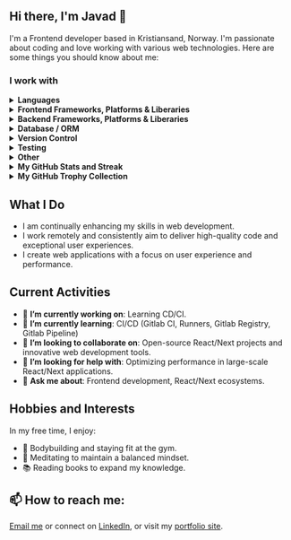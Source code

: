 ## Hi there, I'm Javad 👋

I'm a Frontend developer based in Kristiansand, Norway. I'm passionate about coding and love working with various web technologies. Here are some things you should know about me:

### I work with
<details><summary><b>Languages</b></summary>
<img src="https://img.shields.io/badge/JavaScript-F7DF1E?style=flat-square&logo=javascript&logoColor=black" alt="JavaScript"/>
<img src="https://img.shields.io/badge/TypeScript-007ACC?style=flat-square&logo=typescript&logoColor=white" alt="TypeScript"/>
  <img src="https://img.shields.io/badge/-GraphQL-E10098?style=flat&logo=graphql&logoColor=white" alt="GraphQL"/>
<img src="https://img.shields.io/badge/HTML5-E34F26?style=flat-square&logo=html5&logoColor=white" alt="HTML5"/>
<img src="https://img.shields.io/badge/CSS3-1572B6?style=flat-square&logo=css3&logoColor=white" alt="CSS3"/>
</details>

<details><summary><b>Frontend Frameworks, Platforms & Liberaries</b></summary>
<img src="https://img.shields.io/badge/React-20232A?style=flat-square&logo=react&logoColor=61DAFB" alt="React"/>
<img src="https://img.shields.io/badge/Next.js-000000?style=flat-square&logo=next.js&logoColor=white" alt="Next"/>
<img src="https://img.shields.io/badge/React_Router-CA4245?style=flat&logo=react-router&logoColor=white" alt="React-Router"/>
<img src="https://img.shields.io/badge/-React%20Query-FF4154?style=flat&logo=react%20query&logoColor=white" alt="React-Query"/>
<img src="https://img.shields.io/badge/Redux_Toolkit-764ABC?style=flat-square&logo=redux&logoColor=white" alt="Redux-Toolkit"/>
<img src="https://img.shields.io/badge/React%20Hook%20Form-%23EC5990.svg?style=flat&logo=reacthookform&logoColor=white" alt="React Hook Form"/>
<img src="https://img.shields.io/badge/Styled--components-DB7093?style=flat&logo=styled-components&logoColor=white" alt="Styled Components"/>
<img src="https://img.shields.io/badge/Threejs-black?style=flat&logo=three.js&logoColor=white" alt="Three js"/>
<img src="https://img.shields.io/badge/Tailwind_CSS-38B2AC?style=flat-square&logo=tailwind-css&logoColor=white" alt="TailwindCSS"/>
<img src="https://img.shields.io/badge/Bootstrap-%238511FA.svg?style=flat&logo=bootstrap&logoColor=white" alt="Bootstrap"/>
<img src="https://img.shields.io/badge/Chakra-%234ED1C5.svg?style=flat&logo=chakraui&logoColor=white" alt="Chakra"/>
<img src="https://img.shields.io/badge/Daisyui-5A0EF8?style=flat&logo=daisyui&logoColor=white" alt="DaisyUI"/>
<img src="https://img.shields.io/badge/SASS-hotpink.svg?style=flat&logo=SASS&logoColor=white" alt="SASS"/>
<img src="https://img.shields.io/badge/FastAPI-005571?style=flat&logo=fastapi" alt="FastAPI"/>
<img src="https://img.shields.io/badge/NPM-%23CB3837.svg?style=flat&logo=npm&logoColor=white" alt="NPM"/>
<img src="https://img.shields.io/badge/Socket.io-black?style=flat&logo=socket.io&badgeColor=010101" alt="Socket.io"/>
<img src="https://img.shields.io/badge/Vite-%23646CFF.svg?style=flat&logo=vite&logoColor=white" alt="Vite"/>
<img src="https://img.shields.io/badge/Webpack-%238DD6F9.svg?style=flat&logo=webpack&logoColor=black" alt="Webpack"/>
<img src="https://img.shields.io/badge/ESLint-4B3263?style=flat&logo=eslint&logoColor=white" alt="ESLint"/>
</details>

<details><summary><b>Backend Frameworks, Platforms & Liberaries</b></summary>
<img src="https://img.shields.io/badge/Node.js-339933?style=flat-square&logo=node.js&logoColor=white" alt="Node.js"/>
<img src="https://img.shields.io/badge/Express-000000?style=flat-square&logo=express&logoColor=white" alt="Express"/>
<img src="https://img.shields.io/badge/Axios-5A29E4?style=flat-square&logo=axios&logoColor=white" alt="Axios"/>
<img src="https://img.shields.io/badge/GraphQL-E10098?style=flat-square&logo=graphql&logoColor=white" alt="GraphQL"/>
<img src="https://img.shields.io/badge/-TypeGraphQL-%23C04392?style=flat" alt="Type-graphql"/>
<img src="https://img.shields.io/badge/Apollo_Client-311C87?style=flat-square&logo=apollographql&logoColor=white" alt="Apollo Client"/>
<img src="https://img.shields.io/badge/Docker-%230db7ed.svg?style=flat&logo=docker&logoColor=white" alt="Docker"/>
<img src="https://img.shields.io/badge/Postman-FF6C37?style=flat&logo=postman&logoColor=white" alt="Postman"/>
</details>

<details><summary><b>Database / ORM</b></summary>
<img src="https://img.shields.io/badge/PostgreSQL-336791?style=flat-square&logo=postgresql&logoColor=white" alt="PostgreSQL"/>
<img src="https://img.shields.io/badge/SQL-00758F?style=flat-square&logo=sql&logoColor=white" alt="SQL"/>
<img src="https://img.shields.io/badge/MySQL-4479A1.svg?style=flat&logo=mysql&logoColor=white" alt="MySQL"/>
<img src="https://img.shields.io/badge/MongoDB-47A248?style=flat-square&logo=mongodb&logoColor=white" alt="MongoDB"/>
<img src="https://img.shields.io/badge/Prisma-2D3748?style=flat-square&logo=prisma&logoColor=white" alt="Prisma"/>
<img src="https://img.shields.io/badge/Sqlite-%2307405e.svg?style=flat&logo=sqlite&logoColor=white" alt="SQLite"/>  
</details>

<details><summary><b>Version Control</b></summary>
<img src="https://img.shields.io/badge/GitHub-181717?style=flat-square&logo=github&logoColor=white" alt="GitHub"/>
<img src="https://img.shields.io/badge/Github%20Actions-%232671E5.svg?style=flat&logo=githubactions&logoColor=white" alt="GitHub Actions"/>
<img src="https://img.shields.io/badge/Git-%23F05033.svg?style=flat&logo=git&logoColor=white" alt="Git"/>
<img src="https://img.shields.io/badge/CI%2FCD-0A9EDC?style=flat-square&logo=continuous-integration&logoColor=white" alt="CI/CD"/>
</details>

<details><summary><b>Testing</b></summary>
<img src="https://img.shields.io/badge/React_Testing_Library-E33332?style=flat-square&logo=testing-library&logoColor=white" alt="React_Testing_Library"/>
<img src="https://img.shields.io/badge/Vitest-6E9F18?style=flat-square&logo=vitest&logoColor=white" alt="Vitest"/>
<img src="https://img.shields.io/badge/Jest-C21325?style=flat-square&logo=jest&logoColor=white" alt="Jest"/>
<img src="https://img.shields.io/badge/jasmine-%238A4182.svg?style=flat&logo=jasmine&logoColor=white" alt="Jasmine"/>
</details>

<details><summary><b>Other</b></summary>
<img src="https://img.shields.io/badge/Steam-%23000000.svg?style=flat&logo=steam&logoColor=white" alt="Steam"/>
<img src="https://img.shields.io/badge/PSN-%230070D1.svg?style=flat&logo=Playstation&logoColor=white" alt="PlayStation Network"/>
</details>

<details><summary><b>My GitHub Stats and Streak</b></summary>
<p align="center"><img src="https://github-readme-stats.vercel.app/api?username=javadedev&show_icons=true&show_icons=true&theme=transparent" alt="GitHub Stats"/></p>
<p align="center"><img src="https://github-readme-streak-stats.herokuapp.com/?user=javadedev&show_icons=true&theme=transparent" alt="GitHub Streak"/></p>  
</details>
<details><summary><b>My GitHub Trophy Collection</b></summary>
<p align="center"><img src="https://github-profile-trophy.vercel.app/?username=javadedev&column=4&title=MultipleLang,Organizations,Repositories,Commits,Followers,PullRequest,Stars,Issues&show_icons=true&theme=transparent&no-bg=true" alt="GitHub Trophy Collection"/></p>  
</details>

## What I Do
- I am continually enhancing my skills in web development.
- I work remotely and consistently aim to deliver high-quality code and exceptional user experiences.
- I create web applications with a focus on user experience and performance.
  
## Current Activities
- 🔭 **I’m currently working on**: Learning CD/CI.
- 🌱 **I’m currently learning**: CI/CD (Gitlab CI, Runners, Gitlab Registry, Gitlab Pipeline)
- 👯 **I’m looking to collaborate on**: Open-source React/Next projects and innovative web development tools.
- 🤔 **I’m looking for help with**: Optimizing performance in large-scale React/Next applications.
- 💬 **Ask me about**: Frontend development, React/Next ecosystems.

## Hobbies and Interests
In my free time, I enjoy:
- 💪 Bodybuilding and staying fit at the gym.
- 🧘 Meditating to maintain a balanced mindset.
- 📚 Reading books to expand my knowledge.

##  📫 **How to reach me**: 
[Email me](mailto:Javad.esmati@gmail..com) or connect on [LinkedIn](https://www.linkedin.com/in/javadesmatib), or visit my [portfolio site](http://www.javadesmati.name).



